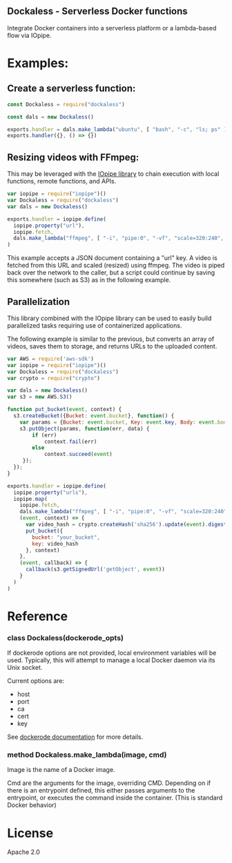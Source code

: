Dockaless - Serverless Docker functions
---------------------------------------

Integrate Docker containers into a serverless
platform or a lambda-based flow via IOpipe.

# Examples:

## Create a serverless function:

```javascript
const Dockaless = require("dockaless")

const dals = new Dockaless()

exports.handler = dals.make_lambda("ubuntu", [ "bash", "-c", "ls; ps" ])
exports.handler({}, () => {})
```

## Resizing videos with FFmpeg:

This may be leveraged with the [IOpipe library](https://github.com/iopipe/iopipe)
to chain execution with local functions, remote functions,
and APIs.

```javascript
var iopipe = require("iopipe")()
var Dockaless = require("dockaless")
var dals = new Dockaless()

exports.handler = iopipe.define(
  iopipe.property("url"),
  iopipe.fetch,
  dals.make_lambda("ffmpeg", [ "-i", "pipe:0", "-vf", "scale=320:240", "pipe:1" ])
)
```

This example accepts a JSON document containing a "url" key. A video is fetched
from this URL and scaled (resized) using ffmpeg. The video is piped back
over the network to the caller, but a script could continue by saving this
somewhere (such as S3) as in the following example.

## Parallelization

This library combined with the IOpipe library can be used to easily
build parallelized tasks requiring use of containerized applications.

The following example is similar to the previous, but converts an
array of videos, saves them to storage, and returns URLs to the uploaded
content.

```javascript
var AWS = require('aws-sdk')
var iopipe = require("iopipe")()
var Dockaless = require("dockaless")
var crypto = require("crypto")

var dals = new Dockaless()
var s3 = new AWS.S3()

function put_bucket(event, context) {
  s3.createBucket({Bucket: event.bucket}, function() {
    var params = {Bucket: event.bucket, Key: event.key, Body: event.body};
    s3.putObject(params, function(err, data) {
        if (err)
            context.fail(err)
        else
            context.succeed(event)
     });
  });
}

exports.handler = iopipe.define(
  iopipe.property("urls"),
  iopipe.map(
    iopipe.fetch,
    dals.make_lambda("ffmpeg", [ "-i", "pipe:0", "-vf", "scale=320:240", "pipe:1" ]),
    (event, context) => {
      var video_hash = crypto.createHash('sha256').update(event).digest('hex')
      put_bucket({
        bucket: "your_bucket",
        key: video_hash
      }, context)
    },
    (event, callback) => {
      callback(s3.getSignedUrl('getObject', event))
    }
  )
)
```

# Reference

### class Dockaless(dockerode_opts)

If dockerode options are not provided, local environment variables will be used. Typically, this will attempt to manage a local Docker daemon via its Unix socket.

Current options are:

 * host
 * port
 * ca
 * cert
 * key

See [dockerode documentation](https://github.com/apocas/dockerode) for more details.

### method Dockaless.make_lambda(image, cmd)

Image is the name of a Docker image.

Cmd are the arguments for the image, overriding CMD. Depending on if there is an entrypoint defined, this either passes arguments to the entrypoint, or executes the command inside the container. (This is standard Docker behavior)

# License

Apache 2.0
